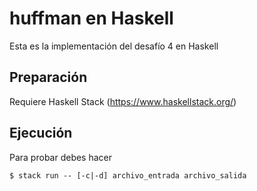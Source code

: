 # huffman en Haskell

Esta es la implementación del desafío 4 en Haskell

## Preparación

Requiere Haskell Stack (https://www.haskellstack.org/)


## Ejecución

Para probar debes hacer 

	$ stack run -- [-c|-d] archivo_entrada archivo_salida


